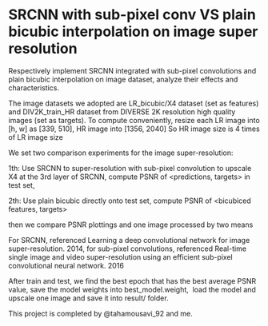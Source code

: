 # SRCNN with sub-pixel conv VS plain bicubic interpolation on image super resolution

Respectively implement SRCNN  integrated with sub-pixel convolutions and plain bicubic interpolation on image dataset, analyze their effects and characteristics.


The image datasets we adopted are LR_bicubic/X4 dataset (set as features) and DIV2K_train_HR dataset from DIVERSE 2K resolution high quality images (set as targets).
To compute conveniently, resize each LR image into [h, w] as [339,  510], HR image into [1356, 2040] So HR image size is 4 times of LR image size


We set two comparison experiments for the image super-resolution:

  1th: Use SRCNN to super-resolution with sub-pixel convolution to upscale X4 at the 3rd layer of SRCNN, compute PSNR of <predictions, targets> in test set, 

  2th: Use plain bicubic directly onto test set, compute PSNR of  <bicubiced features, targets>

  then we compare PSNR plottings and one image processed by two means 



For SRCNN, referenced Learning a deep convolutional network for image super-resolution. 2014, for sub-pixel convolutions, referenced Real-time single image and video super-resolution using an efficient sub-pixel convolutional neural network. 2016


After train and test, we find the best epoch that has the best average PSNR value, save the model weights into best_model.weight,  load the model and upscale one image and save it into result/ folder.




This project is completed by @tahamousavi_92 and me.


